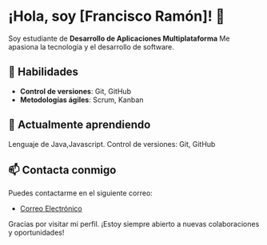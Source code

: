 # ¡Hola, soy [Francisco Ramón]! 👋

Soy estudiante de **Desarrollo de Aplicaciones Multiplataforma**
Me apasiona la tecnología y el desarrollo de software.  

## 🚀 Habilidades

- **Control de versiones**: Git, GitHub
- **Metodologías ágiles**: Scrum, Kanban

## 🌱 Actualmente aprendiendo
Lenguaje de Java,Javascript.
Control de versiones: Git, GitHub

## 📫 Contacta conmigo

Puedes contactarme en el siguiente correo:
- [Correo Electrónico](morenofran234@gmail.com)


Gracias por visitar mi perfil. ¡Estoy siempre abierto a nuevas colaboraciones y oportunidades!

<!--
**Francisco-Hub1/Francisco-Hub1** is a ✨ _special_ ✨ repository because its `README.md` (this file) appears on your GitHub profile.

Here are some ideas to get you started:

- 🔭 I’m currently working on ...
- 🌱 I’m currently learning ...
- 👯 I’m looking to collaborate on ...
- 🤔 I’m looking for help with ...
- 💬 Ask me about ...
- 📫 How to reach me: ...
- 😄 Pronouns: ...
- ⚡ Fun fact: ...
-->
